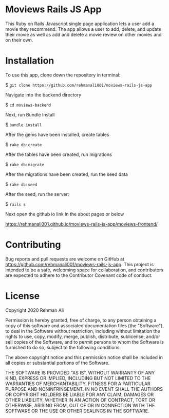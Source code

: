 # Moviews Rails JS App

This Ruby on Rails Javascript single page application lets a user add a movie they recommend. The app allows a user to add, delete, and update their movie as well as add and delete a movie review on other movies and on their own.

# Installation

To use this app, clone down the repository in terminal:

$ `git clone https://github.com/rehmanali001/moviews-rails-js-app`

Navigate into the backend directory

$ `cd moviews-backend` 

Next, run Bundle Install

$ `bundle install`

After the gems have been installed, create tables

$ `rake db:create`

After the tables have been created, run migrations

$ `rake db:migrate`

After the migrations have been created, run the seed data

$ `rake db:seed`

After the seed, run the server:

$ `rails s`

Next open the github io link in the about pages or below 

https://rehmanali001.github.io/moviews-rails-js-app/moviews-frontend/

# Contributing

Bug reports and pull requests are welcome on GitHub at https://github.com/rehmanali001/moviews-rails-js-app. This project is intended to be a safe, welcoming space for collaboration, and contributors are expected to adhere to the Contributor Covenant code of conduct.

# License

Copyright 2020 Rehman Ali

Permission is hereby granted, free of charge, to any person obtaining a copy of this software and associated documentation files (the "Software"), to deal in the Software without restriction, including without limitation the rights to use, copy, modify, merge, publish, distribute, sublicense, and/or sell copies of the Software, and to permit persons to whom the Software is furnished to do so, subject to the following conditions:

The above copyright notice and this permission notice shall be included in all copies or substantial portions of the Software.

THE SOFTWARE IS PROVIDED "AS IS", WITHOUT WARRANTY OF ANY KIND, EXPRESS OR IMPLIED, INCLUDING BUT NOT LIMITED TO THE WARRANTIES OF MERCHANTABILITY, FITNESS FOR A PARTICULAR PURPOSE AND NONINFRINGEMENT. IN NO EVENT SHALL THE AUTHORS OR COPYRIGHT HOLDERS BE LIABLE FOR ANY CLAIM, DAMAGES OR OTHER LIABILITY, WHETHER IN AN ACTION OF CONTRACT, TORT OR OTHERWISE, ARISING FROM, OUT OF OR IN CONNECTION WITH THE SOFTWARE OR THE USE OR OTHER DEALINGS IN THE SOFTWARE.